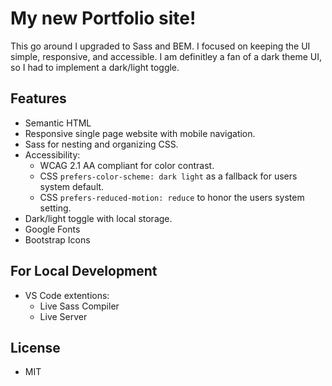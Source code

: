 # My new Portfolio site!

This go around I upgraded to Sass and BEM.
I focused on keeping the UI simple, responsive, and accessible. I am definitley a fan of a dark theme UI, so I had to implement a dark/light toggle.

## Features

- Semantic HTML
- Responsive single page website with mobile navigation.
- Sass for nesting and organizing CSS.
- Accessibility:
  - WCAG 2.1 AA compliant for color contrast.
  - CSS `prefers-color-scheme: dark light` as a fallback for users system default.
  - CSS `prefers-reduced-motion: reduce` to honor the users system setting.
- Dark/light toggle with local storage.
- Google Fonts
- Bootstrap Icons

## For Local Development

- VS Code extentions:
  - Live Sass Compiler
  - Live Server

## License

- MIT

